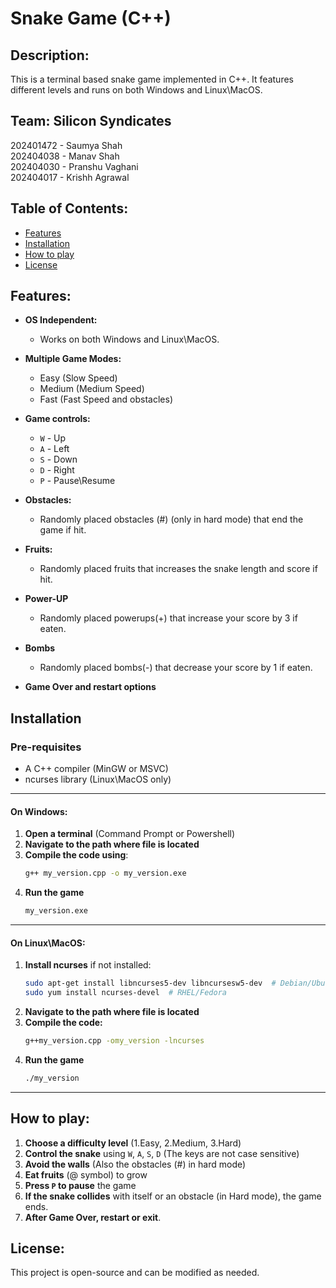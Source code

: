 # Snake Game (C++)

## Description:
This is a terminal based snake game implemented in C++. It features different levels and runs on both Windows and Linux\MacOS. 
<br>

## Team: Silicon Syndicates
202401472 - Saumya Shah <br>
202404038 - Manav Shah  <br>
202404030 - Pranshu Vaghani <br>
202404017 - Krishh Agrawal <br>

## Table of Contents:
- [Features](#features)
- [Installation](#installation)
- [How to play](#how-to-play)
- [License](#License)

## Features:

- **OS Independent:**
    - Works on both Windows and Linux\MacOS.

- **Multiple Game Modes:**
    - Easy (Slow Speed)
    - Medium (Medium Speed)
    - Fast (Fast Speed and obstacles)

- **Game controls:**
    - `W` - Up
    - `A` - Left
    - `S` - Down
    - `D` - Right
    - `P` - Pause\Resume

- **Obstacles:**
    - Randomly placed obstacles (#) (only in hard mode) that end the game if hit.

- **Fruits:**
    - Randomly placed fruits that increases the snake length and score if hit.

- **Power-UP**
    - Randomly placed powerups(+) that increase your score by 3 if eaten.  

- **Bombs** 
    - Randomly placed bombs(-) that decrease your score by 1 if eaten.        

- **Game Over and restart options**    

## Installation

### Pre-requisites
- A C++ compiler (MinGW or MSVC)
- ncurses library (Linux\MacOS only)

<hr>

#### On Windows:
1. **Open a terminal** (Command Prompt or Powershell)
2. **Navigate to the path where file is located**
3. **Compile the code using**:<br>
    ```sh 
    g++ my_version.cpp -o my_version.exe
4. **Run the game**
    ```sh
    my_version.exe    

<hr>

#### On Linux\MacOS:
1. **Install ncurses** if not installed:
    ```sh
    sudo apt-get install libncurses5-dev libncursesw5-dev  # Debian/Ubuntu
    sudo yum install ncurses-devel  # RHEL/Fedora    
2. **Navigate to the path where file is located**
3. **Compile the code:**
    ```sh
    g++my_version.cpp -omy_version -lncurses
4. **Run the game**
    ```sh
    ./my_version
   
<hr>

## How to play:
1. **Choose a difficulty level** (1.Easy, 2.Medium, 3.Hard)
2. **Control the snake** using `W`, `A`, `S`, `D` (The keys are not case sensitive)
3. **Avoid the walls** (Also the obstacles (#) in hard mode)
4. **Eat fruits** (@ symbol) to grow
5. **Press `P` to pause** the game
6. **If the snake collides** with itself or an obstacle (in Hard mode), the game ends.
7. **After Game Over, restart or exit**.

## License:
This project is open-source and can be modified as needed.